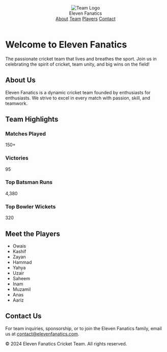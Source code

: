 

<!DOCTYPE html>
<html lang="en">
<head>
<meta charset="UTF-8" />
<meta name="viewport" content="width=device-width, initial-scale=1" />
<title>Eleven Fanatics - Cricket Team</title>
<style>
  @import url('https://fonts.googleapis.com/css2?family=Orbitron:wght@700&family=Roboto:wght@400;700&display=swap');

  :root {
    --primary-color: #1e3a8a;
    --secondary-color: #fbbf24;
    --accent-color: #ef4444;
    --background-color: #0f172a;
    --text-color-light: #f9fafb;
    --text-color-dark: #111827;
  }

  body {
    margin: 0;
    font-family: 'Roboto', sans-serif;
    background-color: var(--background-color);
    color: var(--text-color-light);
    display: flex;
    flex-direction: column;
    min-height: 100vh;
  }

  header {
    background: linear-gradient(90deg, var(--primary-color), var(--secondary-color));
    padding: 1.5rem 2rem;
    display: flex;
    align-items: center;
    justify-content: space-between;
    box-shadow: 0 4px 8px rgba(0,0,0,0.5);
  }

  .logo-container {
    display: flex;
    align-items: center;
  }

  .logo-container img {
    height: 60px;
    margin-right: 15px;
    border-radius: 8px;
  }

  .logo {
    font-family: 'Orbitron', sans-serif;
    font-size: 2.4rem;
    font-weight: 700;
    letter-spacing: 0.12em;
    color: var(--text-color-light);
    text-shadow: 0 0 12px var(--secondary-color);
  }

  nav a {
    color: var(--text-color-light);
    text-decoration: none;
    font-weight: 700;
    margin-left: 1.6rem;
    font-size: 1.1rem;
    transition: color 0.3s ease;
  }

  nav a:hover {
    color: var(--accent-color);
  }

  main {
    flex-grow: 1;
    padding: 3rem 2rem;
    max-width: 900px;
    margin: 0 auto;
    text-align: center;
  }

  main h1 {
    font-family: 'Orbitron', sans-serif;
    font-size: 3rem;
    margin-bottom: 0.5rem;
    color: var(--secondary-color);
    text-shadow: 0 0 12px var(--secondary-color);
  }

  .lead {
    font-size: 1.4rem;
    margin: 1rem auto 2rem;
    color: #d1d5db;
    max-width: 600px;
  }

  .team-info {
    background: #1e293b;
    border-radius: 10px;
    padding: 2rem;
    box-shadow: 0 4px 10px rgba(255, 191, 36, 0.3);
    margin-bottom: 3rem;
  }

  .team-info h2 {
    font-family: 'Orbitron', sans-serif;
    font-size: 2rem;
    margin-bottom: 1rem;
    color: var(--primary-color);
    text-shadow: 0 0 10px var(--primary-color);
  }

  .team-stats {
    display: flex;
    justify-content: space-around;
    margin-top: 1rem;
    flex-wrap: wrap;
  }

  .stat {
    background: #111827;
    border: 2px solid var(--secondary-color);
    border-radius: 8px;
    padding: 1rem 2rem;
    margin: 0.7rem;
    flex: 1 1 150px;
    box-shadow: 0 0 12px var(--secondary-color);
    transition: transform 0.3s ease, box-shadow 0.3s ease;
  }

  .stat:hover {
    transform: scale(1.05);
    box-shadow: 0 0 20px var(--accent-color);
  }

  .stat h3 {
    font-size: 1.6rem;
    margin-bottom: 0.4rem;
    color: var(--accent-color);
  }

  .stat p {
    font-size: 1.1rem;
    color: #e0e0e0;
  }

  ul.player-list {
    list-style: none;
    padding: 0;
    font-size: 1.2rem;
    line-height: 1.8;
    color: #e0e0e0;
  }

  footer {
    background: #111827;
    text-align: center;
    padding: 1.4rem 1rem;
    color: #94a3b8;
    font-size: 0.95rem;
    box-shadow: inset 0 1px 3px rgba(255, 255, 255, 0.05);
    user-select: none;
  }

  @media (max-width: 600px) {
    header {
      flex-direction: column;
      align-items: flex-start;
    }
    nav {
      margin-top: 0.8rem;
    }
    nav a {
      margin-left: 0;
      margin-right: 1.6rem;
      display: inline-block;
    }
    .team-stats {
      flex-direction: column;
      align-items: center;
    }
    .stat {
      max-width: 300px;
    }
  }
</style>
</head>
<body>
<header>
  <div class="logo-container">
    <img src="team-logo.jpg" alt="Team Logo" />
    <div class="logo">Eleven Fanatics</div>
  </div>
  <nav>
    <a href="#about">About</a>
    <a href="#team">Team</a>
    <a href="#players">Players</a>
    <a href="#contact">Contact</a>
  </nav>
</header>
<main>
  <h1>Welcome to Eleven Fanatics</h1>
  <p class="lead">The passionate cricket team that lives and breathes the sport. Join us in celebrating the spirit of cricket, team unity, and big wins on the field!</p>

  <section id="about" class="team-info">
    <h2>About Us</h2>
    <p>Eleven Fanatics is a dynamic cricket team founded by enthusiasts for enthusiasts. We strive to excel in every match with passion, skill, and teamwork.</p>
  </section>

  <section id="team" class="team-info">
    <h2>Team Highlights</h2>
    <div class="team-stats">
      <div class="stat">
        <h3>Matches Played</h3>
        <p>150+</p>
      </div>
      <div class="stat">
        <h3>Victories</h3>
        <p>95</p>
      </div>
      <div class="stat">
        <h3>Top Batsman Runs</h3>
        <p>4,380</p>
      </div>
      <div class="stat">
        <h3>Top Bowler Wickets</h3>
        <p>320</p>
      </div>
    </div>
  </section>

  <section id="players" class="team-info">
    <h2>Meet the Players</h2>
    <ul class="player-list">
      <li>Owais</li>
      <li>Kashif</li>
      <li>Zayan</li>
      <li>Hammad</li>
      <li>Yahya</li>
      <li>Uzair</li>
      <li>Saheem</li>
      <li>Inam</li>
      <li>Muzamil</li>
      <li>Anas</li>
      <li>Aariz</li>
    </ul>
  </section>

  <section id="contact" class="team-info">
    <h2>Contact Us</h2>
    <p>For team inquiries, sponsorship, or to join the Eleven Fanatics family, email us at <a href="mailto:contact@elevenfanatics.com" style="color: var(--secondary-color); text-decoration: underline;">contact@elevenfanatics.com</a>.</p>
  </section>
</main>

<footer>
  &copy; 2024 Eleven Fanatics Cricket Team. All rights reserved.
</footer>
</body>
</html>




